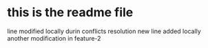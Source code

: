 # this is the readme file
line modified locally durin conflicts resolution
new line added locally
another modification in feature-2
